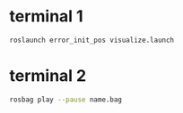 # terminal 1
```bash
roslaunch error_init_pos visualize.launch
```
# terminal 2
```bash
rosbag play --pause name.bag
```
